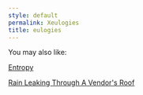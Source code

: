 ```yaml
---
style: default
permalink: Xeulogies
title: eulogies
---
```

You may also like:

[Entropy](http://scp-wiki.net/entropy)

[Rain Leaking Through A Vendor's Roof](http://scp-wiki.net/the-rain-spills-to-a-torrent-can-you-hear-it)
